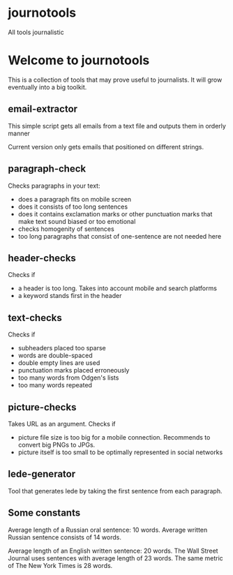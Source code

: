 
# journotools

All tools journalistic

# Welcome to journotools

This is a collection of tools that may prove useful to journalists. It will grow eventually into a big toolkit.

## email-extractor

This simple script gets all emails from a text file and outputs them in orderly manner

Current version only gets emails that positioned on different strings.

## paragraph-check

Checks paragraphs in your text:

- does a paragraph fits on mobile screen
- does it consists of too long sentences
- does it contains exclamation marks or other punctuation marks that make text sound biased or too emotional
- checks homogenity of sentences
- too long paragraphs that consist of one-sentence are not needed here

## header-checks

Checks if

- a header is too long. Takes into account mobile and search platforms
- a keyword stands first in the header

## text-checks

Checks if

- subheaders placed too sparse
- words are double-spaced
- double empty lines are used
- punctuation marks placed erroneously
- too many words from Odgen's lists 
- too many words repeated

## picture-checks

Takes URL as an argument. Checks if

- picture file size is too big for a mobile connection. Recommends to convert big PNGs to JPGs.
- picture itself is too small to be optimally represented in social networks

## lede-generator

Tool that generates lede by taking the first sentence from each paragraph. 

## Some constants

Average length of a Russian oral sentence: 10 words. Average written Russian sentence consists of 14 words. 

Average length of an English written sentence: 20 words. The Wall Street Journal uses sentences with average length of 23 words. The same metric of The New York Times is 28 words.
